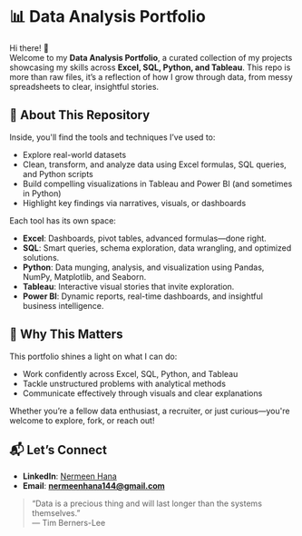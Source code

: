 # 📊 Data Analysis Portfolio

Hi there! 👋  
Welcome to my **Data Analysis Portfolio**, a curated collection of my projects showcasing my skills across **Excel, SQL, Python, and Tableau**. This repo is more than raw files, it’s a reflection of how I grow through data, from messy spreadsheets to clear, insightful stories.

## 🚀 About This Repository

Inside, you'll find the tools and techniques I’ve used to:

- Explore real-world datasets  
- Clean, transform, and analyze data using Excel formulas, SQL queries, and Python scripts  
- Build compelling visualizations in Tableau and Power BI (and sometimes in Python)  
- Highlight key findings via narratives, visuals, or dashboards  

Each tool has its own space:

- **Excel**: Dashboards, pivot tables, advanced formulas—done right.  
- **SQL**: Smart queries, schema exploration, data wrangling, and optimized solutions.  
- **Python**: Data munging, analysis, and visualization using Pandas, NumPy, Matplotlib, and Seaborn.  
- **Tableau**: Interactive visual stories that invite exploration.
- **Power BI**: Dynamic reports, real-time dashboards, and insightful business intelligence.


## 🎯 Why This Matters

This portfolio shines a light on what I can do:

- Work confidently across Excel, SQL, Python, and Tableau  
- Tackle unstructured problems with analytical methods  
- Communicate effectively through visuals and clear explanations  

Whether you’re a fellow data enthusiast, a recruiter, or just curious—you're welcome to explore, fork, or reach out!

## 📬 Let’s Connect

- **LinkedIn**: [Nermeen Hana](https://www.linkedin.com/in/nermeen-hana-6702a64b/)  
- **Email**: **nermeenhana144@gmail.com**  

> “Data is a precious thing and will last longer than the systems themselves.”  
> — Tim Berners-Lee
